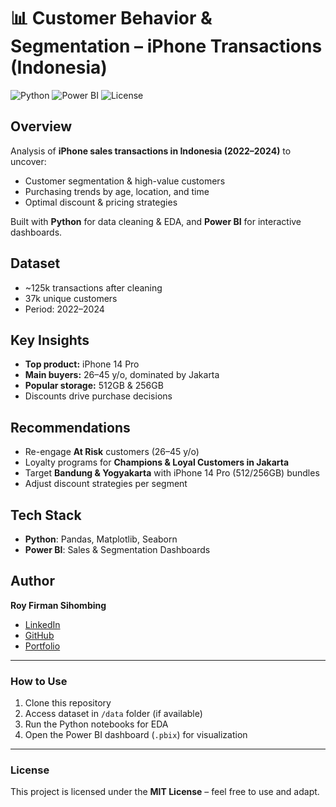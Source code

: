 # 📊 Customer Behavior & Segmentation – iPhone Transactions (Indonesia)

![Python](https://img.shields.io/badge/Python-3.8%2B-blue.svg)
![Power BI](https://img.shields.io/badge/Power%20BI-Dashboard-yellow)
![License](https://img.shields.io/badge/License-MIT-green)

## Overview
Analysis of **iPhone sales transactions in Indonesia (2022–2024)** to uncover:
- Customer segmentation & high-value customers  
- Purchasing trends by age, location, and time  
- Optimal discount & pricing strategies  

Built with **Python** for data cleaning & EDA, and **Power BI** for interactive dashboards.

## Dataset
- ~125k transactions after cleaning  
- 37k unique customers  
- Period: 2022–2024  

## Key Insights
- **Top product:** iPhone 14 Pro  
- **Main buyers:** 26–45 y/o, dominated by Jakarta  
- **Popular storage:** 512GB & 256GB  
- Discounts drive purchase decisions  

## Recommendations
- Re-engage **At Risk** customers (26–45 y/o)  
- Loyalty programs for **Champions & Loyal Customers in Jakarta**  
- Target **Bandung & Yogyakarta** with iPhone 14 Pro (512/256GB) bundles  
- Adjust discount strategies per segment  

## Tech Stack
- **Python**: Pandas, Matplotlib, Seaborn  
- **Power BI**: Sales & Segmentation Dashboards  

## Author
**Roy Firman Sihombing**  
- [LinkedIn](https://www.linkedin.com/in/roy-firman-sihombing)  
- [GitHub](https://github.com/Roysihombing)  
- [Portfolio](https://roy-firman-sihombing.free.nf)  

---

### How to Use
1. Clone this repository  
2. Access dataset in `/data` folder (if available)  
3. Run the Python notebooks for EDA  
4. Open the Power BI dashboard (`.pbix`) for visualization  

---

### License
This project is licensed under the **MIT License** – feel free to use and adapt.
